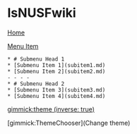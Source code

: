 # IsNUSFwiki

[Home](index.md)

<!--[About](about.md)-->

[Menu Item]()

	* # Submenu Head 1
	* [Submenu Item 1](subitem1.md)
	* [Submenu Item 2](subitem2.md)
	- - - -
	* # Submenu Head 2
	* [Submenu Item 3](subitem3.md)
	* [Submenu Item 4](subitem4.md)

[gimmick:theme (inverse: true)](flatly)
<!-- Comment -->
[gimmick:ThemeChooser](Change theme)